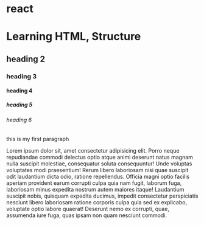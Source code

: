 # react
<!DOCTYPE html>
<html lang="en">
<head>
  <title>KGCoding</title>
</head>
<body>
  <h1>Learning HTML, Structure</h1>
  <h2>heading 2</h2>
  <h3>heading 3</h3>
  <h4>heading 4</h4>
  <h5>heading 5</h5>
  <h6>heading 6</h6>

  <p>this is my first paragraph</p>
  <p>Lorem ipsum dolor sit, amet consectetur adipisicing elit. Porro neque repudiandae commodi delectus optio atque animi deserunt natus magnam nulla suscipit molestiae, consequatur soluta consequuntur! Unde voluptas voluptates modi praesentium! Rerum libero laboriosam nisi quae suscipit odit laudantium dicta odio, ratione repellendus. Officia magni optio facilis aperiam provident earum corrupti culpa quia nam fugit, laborum fuga, laboriosam minus expedita nostrum autem maiores itaque! Laudantium suscipit nobis, quisquam expedita ducimus, impedit consectetur perspiciatis nesciunt libero laboriosam ratione corporis culpa quia sed ex explicabo, voluptate optio labore quaerat! Deserunt nemo ex corrupti, quae, assumenda iure fuga, quas ipsam non quam nesciunt commodi.</p>
</body>
</html>
